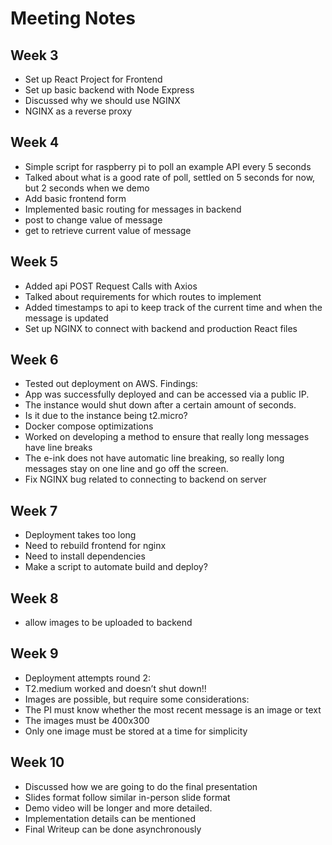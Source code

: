 # Meeting Notes

## Week 3
- Set up React Project for Frontend
- Set up basic backend with Node Express
- Discussed why we should use NGINX
- NGINX as a reverse proxy

## Week 4
- Simple script for raspberry pi to poll an example API every 5 seconds
- Talked about what is a good rate of poll, settled on 5 seconds for now, but 2 seconds when we demo
- Add basic frontend form
- Implemented basic routing for messages in backend
- post to change value of message
- get to retrieve current value of message

## Week 5
- Added api POST Request Calls with Axios
- Talked about requirements for which routes to implement
- Added timestamps to api to keep track of the current time and when the message is updated
- Set up NGINX to connect with backend and production React files

## Week 6
- Tested out deployment on AWS.  Findings:
- App was successfully deployed and can be accessed via a public IP.
- The instance would shut down after a certain amount of seconds.
- Is it due to the instance being t2.micro?
- Docker compose optimizations
- Worked on developing a method to ensure that really long messages have line breaks
- The e-ink does not have automatic line breaking, so really long messages stay on one line and go off the screen.
- Fix NGINX bug related to connecting to backend on server

## Week 7
- Deployment takes too long
- Need to rebuild frontend for nginx
- Need to install dependencies
- Make a script to automate build and deploy?
  
## Week 8
- allow images to be uploaded to backend


## Week 9
- Deployment attempts round 2:
- T2.medium worked and doesn’t shut down!!
- Images are possible, but require some considerations:
- The PI must know whether the most recent message is an image or text
- The images must be 400x300
- Only one image must be stored at a time for simplicity

## Week 10
- Discussed how we are going to do the final presentation
- Slides format follow similar in-person slide format
- Demo video will be longer and more detailed.
- Implementation details can be mentioned
- Final Writeup can be done asynchronously

